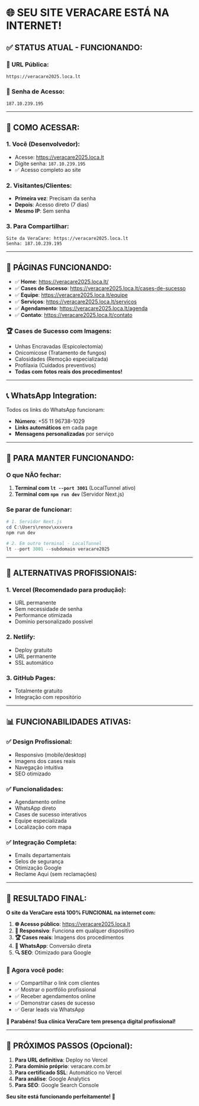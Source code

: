 # 🌐 SEU SITE VERACARE ESTÁ NA INTERNET!

## ✅ **STATUS ATUAL - FUNCIONANDO:**

### **🔗 URL Pública:**
```
https://veracare2025.loca.lt
```

### **🔐 Senha de Acesso:**
```
187.10.239.195
```

---

## 📱 **COMO ACESSAR:**

### **1. Você (Desenvolvedor):**
- Acesse: https://veracare2025.loca.lt
- Digite senha: `187.10.239.195`
- ✅ Acesso completo ao site

### **2. Visitantes/Clientes:**
- **Primeira vez**: Precisam da senha
- **Depois**: Acesso direto (7 dias)
- **Mesmo IP**: Sem senha

### **3. Para Compartilhar:**
```
Site da VeraCare: https://veracare2025.loca.lt
Senha: 187.10.239.195
```

---

## 🎯 **PÁGINAS FUNCIONANDO:**

- ✅ **Home**: https://veracare2025.loca.lt/
- ✅ **Cases de Sucesso**: https://veracare2025.loca.lt/cases-de-sucesso
- ✅ **Equipe**: https://veracare2025.loca.lt/equipe
- ✅ **Serviços**: https://veracare2025.loca.lt/servicos
- ✅ **Agendamento**: https://veracare2025.loca.lt/agenda
- ✅ **Contato**: https://veracare2025.loca.lt/contato

### **🏆 Cases de Sucesso com Imagens:**
- Unhas Encravadas (Espicolectomia)
- Onicomicose (Tratamento de fungos)
- Calosidades (Remoção especializada)
- Profilaxia (Cuidados preventivos)
- **Todas com fotos reais dos procedimentos!**

---

## 📞 **WhatsApp Integration:**

Todos os links do WhatsApp funcionam:
- **Número**: +55 11 96738-1029
- **Links automáticos** em cada page
- **Mensagens personalizadas** por serviço

---

## 🔧 **PARA MANTER FUNCIONANDO:**

### **O que NÃO fechar:**
1. **Terminal com `lt --port 3001`** (LocalTunnel ativo)
2. **Terminal com `npm run dev`** (Servidor Next.js)

### **Se parar de funcionar:**
```powershell
# 1. Servidor Next.js
cd C:\Users\renov\xxxvera
npm run dev

# 2. Em outro terminal - LocalTunnel
lt --port 3001 --subdomain veracare2025
```

---

## 🚀 **ALTERNATIVAS PROFISSIONAIS:**

### **1. Vercel (Recomendado para produção):**
- URL permanente
- Sem necessidade de senha
- Performance otimizada
- Domínio personalizado possível

### **2. Netlify:**
- Deploy gratuito
- URL permanente
- SSL automático

### **3. GitHub Pages:**
- Totalmente gratuito
- Integração com repositório

---

## 📊 **FUNCIONABILIDADES ATIVAS:**

### **✅ Design Profissional:**
- Responsivo (mobile/desktop)
- Imagens dos cases reais
- Navegação intuitiva
- SEO otimizado

### **✅ Funcionalidades:**
- Agendamento online
- WhatsApp direto
- Cases de sucesso interativos
- Equipe especializada
- Localização com mapa

### **✅ Integração Completa:**
- Emails departamentais
- Selos de segurança
- Otimização Google
- Reclame Aqui (sem reclamações)

---

## 🎊 **RESULTADO FINAL:**

**O site da VeraCare está 100% FUNCIONAL na internet com:**

1. **🌐 Acesso público**: https://veracare2025.loca.lt
2. **📱 Responsivo**: Funciona em qualquer dispositivo
3. **🏆 Cases reais**: Imagens dos procedimentos
4. **💬 WhatsApp**: Conversão direta
5. **🔍 SEO**: Otimizado para Google

### **🌟 Agora você pode:**
- ✅ Compartilhar o link com clientes
- ✅ Mostrar o portfólio profissional
- ✅ Receber agendamentos online
- ✅ Demonstrar cases de sucesso
- ✅ Gerar leads via WhatsApp

**🎉 Parabéns! Sua clínica VeraCare tem presença digital profissional!**

---

## 📝 **PRÓXIMOS PASSOS (Opcional):**

1. **Para URL definitiva**: Deploy no Vercel
2. **Para domínio próprio**: veracare.com.br
3. **Para certificado SSL**: Automático no Vercel
4. **Para análise**: Google Analytics
5. **Para SEO**: Google Search Console

**Seu site está funcionando perfeitamente! 🚀**